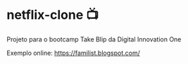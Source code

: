 # netflix-clone 📺
Projeto para o bootcamp Take Blip da Digital Innovation One

Exemplo online: https://familist.blogspot.com/
